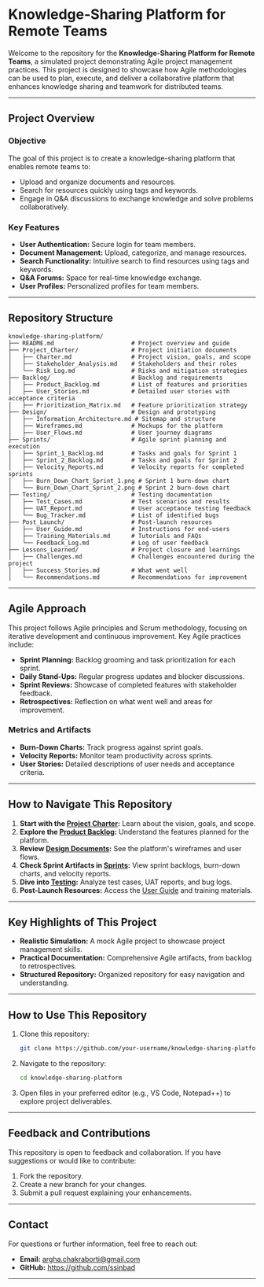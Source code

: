 # **Knowledge-Sharing Platform for Remote Teams**

Welcome to the repository for the **Knowledge-Sharing Platform for Remote Teams**, a simulated project demonstrating Agile project management practices. This project is designed to showcase how Agile methodologies can be used to plan, execute, and deliver a collaborative platform that enhances knowledge sharing and teamwork for distributed teams.

---

## **Project Overview**

### **Objective**
The goal of this project is to create a knowledge-sharing platform that enables remote teams to:
- Upload and organize documents and resources.
- Search for resources quickly using tags and keywords.
- Engage in Q&A discussions to exchange knowledge and solve problems collaboratively.

### **Key Features**
- **User Authentication:** Secure login for team members.
- **Document Management:** Upload, categorize, and manage resources.
- **Search Functionality:** Intuitive search to find resources using tags and keywords.
- **Q&A Forums:** Space for real-time knowledge exchange.
- **User Profiles:** Personalized profiles for team members.

---

## **Repository Structure**

```plaintext
knowledge-sharing-platform/
├── README.md                      # Project overview and guide
├── Project_Charter/               # Project initiation documents
│   ├── Charter.md                 # Project vision, goals, and scope
│   ├── Stakeholder_Analysis.md    # Stakeholders and their roles
│   └── Risk_Log.md                # Risks and mitigation strategies
├── Backlog/                       # Backlog and requirements
│   ├── Product_Backlog.md         # List of features and priorities
│   ├── User_Stories.md            # Detailed user stories with acceptance criteria
│   ├── Prioritization_Matrix.md   # Feature prioritization strategy
├── Design/                        # Design and prototyping
│   ├── Information_Architecture.md # Sitemap and structure
│   ├── Wireframes.md              # Mockups for the platform
│   ├── User_Flows.md              # User journey diagrams
├── Sprints/                       # Agile sprint planning and execution
│   ├── Sprint_1_Backlog.md        # Tasks and goals for Sprint 1
│   ├── Sprint_2_Backlog.md        # Tasks and goals for Sprint 2
│   ├── Velocity_Reports.md        # Velocity reports for completed sprints
│   ├── Burn_Down_Chart_Sprint_1.png # Sprint 1 burn-down chart
│   └── Burn_Down_Chart_Sprint_2.png # Sprint 2 burn-down chart
├── Testing/                       # Testing documentation
│   ├── Test_Cases.md              # Test scenarios and results
│   ├── UAT_Report.md              # User acceptance testing feedback
│   └── Bug_Tracker.md             # List of identified bugs
├── Post_Launch/                   # Post-launch resources
│   ├── User_Guide.md              # Instructions for end-users
│   ├── Training_Materials.md      # Tutorials and FAQs
│   └── Feedback_Log.md            # Log of user feedback
├── Lessons_Learned/               # Project closure and learnings
│   ├── Challenges.md              # Challenges encountered during the project
│   ├── Success_Stories.md         # What went well
│   └── Recommendations.md         # Recommendations for improvement
```

---

## **Agile Approach**

This project follows Agile principles and Scrum methodology, focusing on iterative development and continuous improvement. Key Agile practices include:
- **Sprint Planning:** Backlog grooming and task prioritization for each sprint.
- **Daily Stand-Ups:** Regular progress updates and blocker discussions.
- **Sprint Reviews:** Showcase of completed features with stakeholder feedback.
- **Retrospectives:** Reflection on what went well and areas for improvement.

### **Metrics and Artifacts**
- **Burn-Down Charts:** Track progress against sprint goals.
- **Velocity Reports:** Monitor team productivity across sprints.
- **User Stories:** Detailed descriptions of user needs and acceptance criteria.

---

## **How to Navigate This Repository**

1. **Start with the [Project Charter](./Project_Charter/Charter.md):** Learn about the vision, goals, and scope.
2. **Explore the [Product Backlog](./Backlog/Product_Backlog.md):** Understand the features planned for the platform.
3. **Review [Design Documents](./Design):** See the platform's wireframes and user flows.
4. **Check Sprint Artifacts in [Sprints](./Sprints):** View sprint backlogs, burn-down charts, and velocity reports.
5. **Dive into [Testing](./Testing):** Analyze test cases, UAT reports, and bug logs.
6. **Post-Launch Resources:** Access the [User Guide](./Post_Launch/User_Guide.md) and training materials.

---

## **Key Highlights of This Project**

- **Realistic Simulation:** A mock Agile project to showcase project management skills.
- **Practical Documentation:** Comprehensive Agile artifacts, from backlog to retrospectives.
- **Structured Repository:** Organized repository for easy navigation and understanding.

---

## **How to Use This Repository**

1. Clone this repository:
   ```bash
   git clone https://github.com/your-username/knowledge-sharing-platform.git
   ```
2. Navigate to the repository:
   ```bash
   cd knowledge-sharing-platform
   ```
3. Open files in your preferred editor (e.g., VS Code, Notepad++) to explore project deliverables.

---

## **Feedback and Contributions**

This repository is open to feedback and collaboration. If you have suggestions or would like to contribute:
1. Fork the repository.
2. Create a new branch for your changes.
3. Submit a pull request explaining your enhancements.

---

## **Contact**

For questions or further information, feel free to reach out:
- **Email:** argha.chakraborti@gmail.com
- **GitHub:** https://github.com/ssinbad

---
